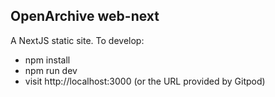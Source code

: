 ## OpenArchive web-next

A NextJS static site. To develop:

- npm install
- npm run dev
- visit http://localhost:3000 (or the URL provided by Gitpod)
